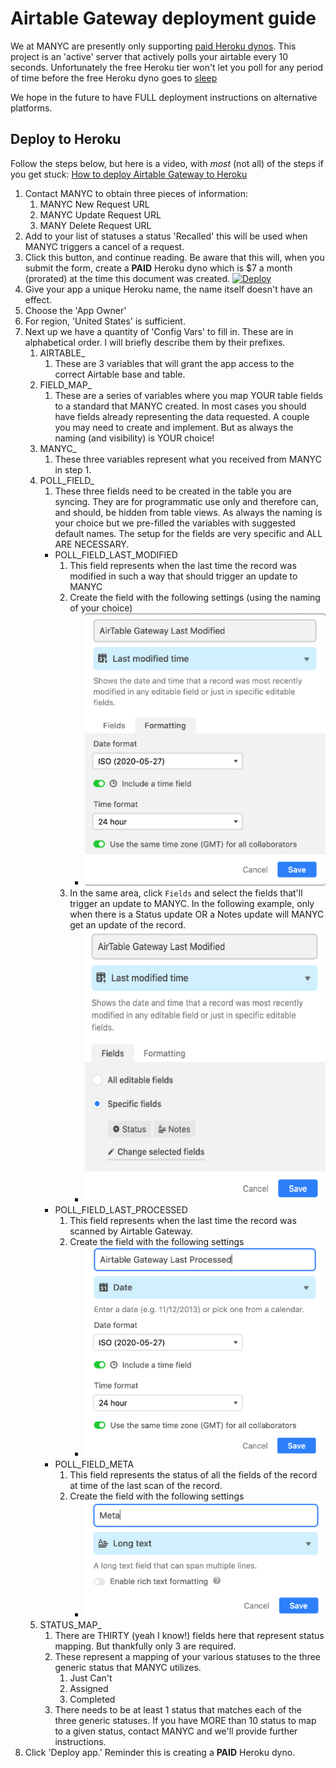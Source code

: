 # Airtable Gateway deployment guide


We at MANYC are presently only supporting [paid Heroku dynos](https://www.heroku.com/pricing).
This project is an 'active' server that actively polls your airtable every 10 seconds. Unfortunately  the free Heroku tier won't let you poll for any period
of time before the free Heroku dyno goes to [sleep](https://devcenter.heroku.com/articles/free-dyno-hours#dyno-sleeping)

We hope in the future to have FULL deployment instructions on alternative platforms.

## Deploy to Heroku

Follow the steps below, but here is a video, with _most_ (not all) of the steps if you get stuck: [How to deploy Airtable Gateway to Heroku](https://youtu.be/LHQ_xRf9Uc8)

1. Contact MANYC to obtain three pieces of information:
   1. MANYC New Request URL
   2. MANYC Update Request URL
   3. MANY Delete Request URL
2. Add to your list of statuses a status 'Recalled' this will be used when MANYC triggers a cancel of a request.
3. Click this button, and continue reading. Be aware that this will, when you submit the form, create a **PAID** Heroku dyno which is $7 a month (prorated) at the time this document was created.
   [![Deploy](https://www.herokucdn.com/deploy/button.svg)](https://heroku.com/deploy)
4. Give your app a unique Heroku name, the name itself doesn't have an effect.
5. Choose the 'App Owner'
6. For region, 'United States' is sufficient.
7. Next up we have a quantity of 'Config Vars' to fill in. These are in alphabetical order. I will briefly describe them by their prefixes.
   1. AIRTABLE_
      1. These are 3 variables that will grant the app access to the correct Airtable base and table.
   2. FIELD_MAP_
      1. These are a series of variables where you map YOUR table fields to a standard that MANYC created. In most cases you should have fields already representing the data requested. A couple you may need to create and implement. But as always the naming (and visibility) is YOUR choice!
   3. MANYC_
      1. These three variables represent what you received from MANYC in step 1.
   4. POLL_FIELD_
      1. These three fields need to be created in the table you are syncing. They are for programmatic use only and therefore can, and should, be hidden from table views. As always the naming is your choice but we pre-filled the variables with suggested default names. The setup for the fields are very specific and ALL ARE NECESSARY.
      * POLL_FIELD_LAST_MODIFIED
         1. This field represents when the last time the record was modified in such a way that should trigger an update to MANYC
         2. Create the field with the following settings (using the naming of your choice)
            * ![Poll Field Last Modified setup](docs/images/airtable_gateway_last_modified_formatting.png "Last Modified Field settings")
         3. In the same area, click `Fields` and select the fields that'll trigger an update to MANYC. In the following example, only when there is a Status update OR a Notes update will MANYC get an update of the record.
            * ![Poll Field Last Modified field setup](docs/images/airtable_gateway_last_modified_fields.png "Last Modified Field fields")
      * POLL_FIELD_LAST_PROCESSED
         1. This field represents when the last time the record was scanned by Airtable Gateway.
         2. Create the field with the following settings
            * ![Poll Field Last Processed setup](docs/images/airtable_gateway_last_processed_formatting.png "Last Processed Field")
      * POLL_FIELD_META
         1. This field represents the status of all the fields of the record at time of the last scan of the record.
         2. Create the field with the following settings
            * ![Poll Field Last Processed setup](docs/images/meta_formatting.png "Last Processed Field")
   5. STATUS_MAP_
      1. There are THIRTY (yeah I know!) fields here that represent status mapping. But thankfully only 3 are required.
      2. These represent a mapping of your various statuses to the three generic status that MANYC utilizes.
         1. Just Can't
         2. Assigned
         3. Completed
      3. There needs to be at least 1 status that matches each of the three generic statuses. If you have MORE than 10 status to map to a given status, contact MANYC and we'll provide further instructions.
8. Click 'Deploy app.' Reminder this is creating a **PAID** Heroku dyno.


